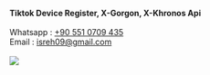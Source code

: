 <b>Tiktok Device Register, X-Gorgon, X-Khronos Api</b><br/><br/>
Whatsapp : <a href="https://wa.me/905510709435">+90 551 0709 435</a></br>
Email : isreh09@gmail.com</br>
<br/>
<img src="https://thumbs.gfycat.com/AltruisticUncommonHarborporpoise-size_restricted.gif"/>
